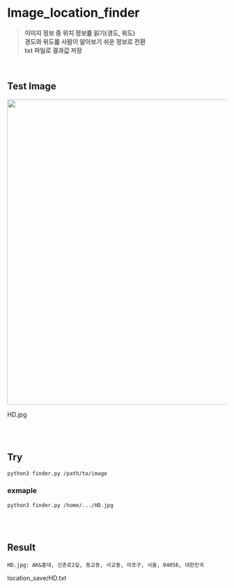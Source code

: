 # Image_location_finder

>**이미지 정보 중 위치 정보를 읽기(경도, 위도)** <br/>
>**경도와 위도를 사람이 알아보기 쉬운 정보로 전환** <br/>
>**txt 파일로 결과값 저장**
<br/>

## Test Image

<img src="https://github.com/pix3000/Image_location_finder/assets/51011169/d1f94e3f-f6da-4eb2-a024-bad4e7510c53" width="700"/>

HD.jpg      

<br/>
<br/>  

## Try
```
python3 finder.py /path/to/image
```
### exmaple
```
python3 finder.py /home/.../HD.jpg
```
<br/>
<br/>
 
## Result
```
HD.jpg: AK&홍대, 신촌로2길, 동교동, 서교동, 마포구, 서울, 04056, 대한민국
```
location_save/HD.txt
